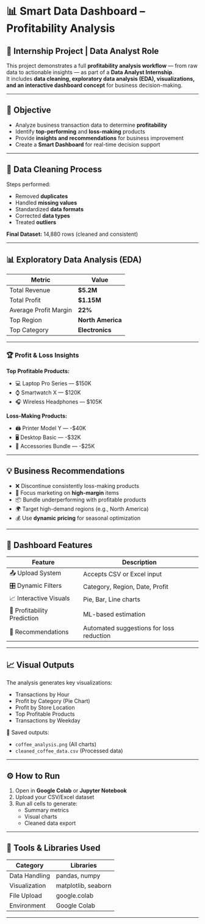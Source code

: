 # 📊 Smart Data Dashboard – Profitability Analysis

## 🧠 Internship Project | Data Analyst Role

This project demonstrates a full **profitability analysis workflow** — from raw data to actionable insights — as part of a **Data Analyst Internship**.  
It includes **data cleaning, exploratory data analysis (EDA), visualizations, and an interactive dashboard concept** for business decision-making.

---

## 🎯 Objective
- Analyze business transaction data to determine **profitability**
- Identify **top-performing** and **loss-making** products
- Provide **insights and recommendations** for business improvement
- Create a **Smart Dashboard** for real-time decision support

---

## 🧹 Data Cleaning Process
Steps performed:
- Removed **duplicates**
- Handled **missing values**
- Standardized **data formats**
- Corrected **data types**
- Treated **outliers**

**Final Dataset:** 14,880 rows (cleaned and consistent)

---

## 📊 Exploratory Data Analysis (EDA)

| Metric | Value |
|--------|--------|
| Total Revenue | **$5.2M** |
| Total Profit | **$1.15M** |
| Average Profit Margin | **22%** |
| Top Region | **North America** |
| Top Category | **Electronics** |

---

### 🏆 Profit & Loss Insights
**Top Profitable Products:**
- 💻 Laptop Pro Series — $150K  
- ⌚ Smartwatch X — $120K  
- 🎧 Wireless Headphones — $105K  

**Loss-Making Products:**
- 🖨️ Printer Model Y — -$40K  
- 🖥️ Desktop Basic — -$32K  
- 🎒 Accessories Bundle — -$25K  

---

## 💡 Business Recommendations
- ❌ Discontinue consistently loss-making products  
- 🎯 Focus marketing on **high-margin** items  
- 📦 Bundle underperforming with profitable products  
- 🌍 Target high-demand regions (e.g., North America)  
- 💰 Use **dynamic pricing** for seasonal optimization  

---

## 🧭 Dashboard Features
| Feature | Description |
|----------|--------------|
| 📤 Upload System | Accepts CSV or Excel input |
| 🎛️ Dynamic Filters | Category, Region, Date, Profit |
| 📈 Interactive Visuals | Pie, Bar, Line charts |
| 🤖 Profitability Prediction | ML-based estimation |
| 🧩 Recommendations | Automated suggestions for loss reduction |

---

## 📈 Visual Outputs
The analysis generates key visualizations:
- Transactions by Hour  
- Profit by Category (Pie Chart)  
- Profit by Store Location  
- Top Profitable Products  
- Transactions by Weekday  

📸 Saved outputs:  
- `coffee_analysis.png` (All charts)  
- `cleaned_coffee_data.csv` (Processed data)

---

## ⚙️ How to Run
1. Open in **Google Colab** or **Jupyter Notebook**  
2. Upload your CSV/Excel dataset  
3. Run all cells to generate:
   - Summary metrics  
   - Visual charts  
   - Cleaned data export  

---

## 🧰 Tools & Libraries Used
| Category | Libraries |
|-----------|------------|
| Data Handling | pandas, numpy |
| Visualization | matplotlib, seaborn |
| File Upload | google.colab |
| Environment | Google Colab |

---
